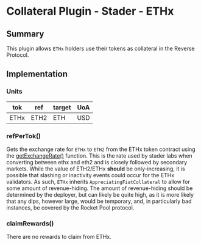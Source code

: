 # Collateral Plugin - Stader - ETHx

## Summary

This plugin allows `ETHx` holders use their tokens as collateral in the Reverse Protocol.

## Implementation

### Units

| tok  | ref  | target | UoA |
| ---- | ---- | ------ | --- |
| ETHx | ETH2 | ETH    | USD |

### refPerTok()

Gets the exchange rate for `ETHx` to `ETH2` from the ETHx token contract using the [getExchangeRate()]()
function. This is the rate used by stader labs when converting between ethx and eth2 and is closely followed by secondary markets.
While the value of ETH2/ETHx **should** be only-increasing, it is possible that slashing or inactivity events could occur for the ETHx
validators. As such, `ETHx` inherits `AppreciatingFiatCollateral` to allow for some amount of revenue-hiding. The amount of
revenue-hiding should be determined by the deployer, but can likely be quite high, as it is more likely that any dips, however large,
would be temporary, and, in particularly bad instances, be covered by the Rocket Pool protocol.

### claimRewards()

There are no rewards to claim from ETHx.
